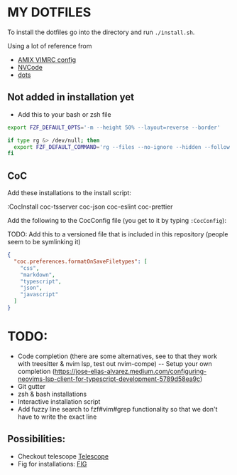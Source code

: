 # MY DOTFILES

To install the dotfiles go into the directory and run `./install.sh`.

Using a lot of reference from

- [AMIX VIMRC config](https://github.com/amix/vimrc/)
- [NVCode](https://github.com/ChristianChiarulli/nvcode)
- [dots](https://github.com/drn/dots)

## Not added in installation yet

- Add this to your bash or zsh file

```bash
export FZF_DEFAULT_OPTS='-m --height 50% --layout=reverse --border'

if type rg &> /dev/null; then
  export FZF_DEFAULT_COMMAND='rg --files --no-ignore --hidden --follow --glob "!.git/*"'
fi
```

## CoC

Add these installations to the install script:

:CocInstall coc-tsserver coc-json coc-eslint coc-prettier

Add the following to the CocConfig file (you get to it by typing `:CocConfig`):

TODO: Add this to a versioned file that is included in this repository (people seem to be symlinking it)

```json
{
  "coc.preferences.formatOnSaveFiletypes": [
    "css",
    "markdown",
    "typescript",
    "json",
    "javascript"
  ]
}
```

# TODO:

- Code completion (there are some alternatives, see to that they work with treesitter & nvim lsp, test out nvim-compe)
  -- Setup your own completion (https://jose-elias-alvarez.medium.com/configuring-neovims-lsp-client-for-typescript-development-5789d58ea9c)
- Git gutter
- zsh & bash installations
- Interactive installation script
- Add fuzzy line search to fzf#vim#grep functionality so that we don't have to write the exact line

## Possibilities:

- Checkout telescope [Telescope](https://github.com/nvim-telescope/telescope.nvim)
- Fig for installations: [FIG](https://github.com/wincent/wincent/tree/master/fig)
